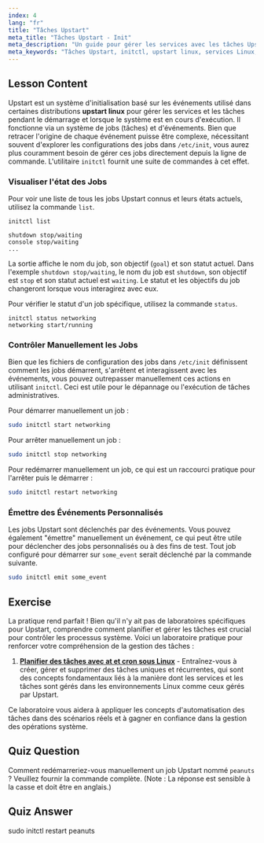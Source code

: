 ```yaml
---
index: 4
lang: "fr"
title: "Tâches Upstart"
meta_title: "Tâches Upstart - Init"
meta_description: "Un guide pour gérer les services avec les tâches Upstart dans un environnement Linux. Apprenez à utiliser l'utilitaire initctl pour lister, démarrer, arrêter et redémarrer des tâches sur un système Linux Upstart."
meta_keywords: "Tâches Upstart, initctl, upstart linux, services Linux, administration système, système init, tutoriel Linux"
---
```


## Lesson Content

Upstart est un système d'initialisation basé sur les événements utilisé dans certaines distributions **upstart linux** pour gérer les services et les tâches pendant le démarrage et lorsque le système est en cours d'exécution. Il fonctionne via un système de jobs (tâches) et d'événements. Bien que retracer l'origine de chaque événement puisse être complexe, nécessitant souvent d'explorer les configurations des jobs dans `/etc/init`, vous aurez plus couramment besoin de gérer ces jobs directement depuis la ligne de commande. L'utilitaire `initctl` fournit une suite de commandes à cet effet.

### Visualiser l'état des Jobs

Pour voir une liste de tous les jobs Upstart connus et leurs états actuels, utilisez la commande `list`.

```plaintext
initctl list

shutdown stop/waiting
console stop/waiting
...
```

La sortie affiche le nom du job, son objectif (`goal`) et son statut actuel. Dans l'exemple `shutdown stop/waiting`, le nom du job est `shutdown`, son objectif est `stop` et son statut actuel est `waiting`. Le statut et les objectifs du job changeront lorsque vous interagirez avec eux.

Pour vérifier le statut d'un job spécifique, utilisez la commande `status`.

```plaintext
initctl status networking
networking start/running
```

### Contrôler Manuellement les Jobs

Bien que les fichiers de configuration des jobs dans `/etc/init` définissent comment les jobs démarrent, s'arrêtent et interagissent avec les événements, vous pouvez outrepasser manuellement ces actions en utilisant `initctl`. Ceci est utile pour le dépannage ou l'exécution de tâches administratives.

Pour démarrer manuellement un job :

```bash
sudo initctl start networking
```

Pour arrêter manuellement un job :

```bash
sudo initctl stop networking
```

Pour redémarrer manuellement un job, ce qui est un raccourci pratique pour l'arrêter puis le démarrer :

```bash
sudo initctl restart networking
```

### Émettre des Événements Personnalisés

Les jobs Upstart sont déclenchés par des événements. Vous pouvez également "émettre" manuellement un événement, ce qui peut être utile pour déclencher des jobs personnalisés ou à des fins de test. Tout job configuré pour démarrer sur `some_event` serait déclenché par la commande suivante.

```bash
sudo initctl emit some_event
```

## Exercise

La pratique rend parfait ! Bien qu'il n'y ait pas de laboratoires spécifiques pour Upstart, comprendre comment planifier et gérer les tâches est crucial pour contrôler les processus système. Voici un laboratoire pratique pour renforcer votre compréhension de la gestion des tâches :

1. **[Planifier des tâches avec at et cron sous Linux](https://labex.io/fr/labs/comptia-schedule-tasks-with-at-and-cron-in-linux-590870)** - Entraînez-vous à créer, gérer et supprimer des tâches uniques et récurrentes, qui sont des concepts fondamentaux liés à la manière dont les services et les tâches sont gérés dans les environnements Linux comme ceux gérés par Upstart.

Ce laboratoire vous aidera à appliquer les concepts d'automatisation des tâches dans des scénarios réels et à gagner en confiance dans la gestion des opérations système.

## Quiz Question

Comment redémarreriez-vous manuellement un job Upstart nommé `peanuts` ? Veuillez fournir la commande complète. (Note : La réponse est sensible à la casse et doit être en anglais.)

## Quiz Answer

sudo initctl restart peanuts
